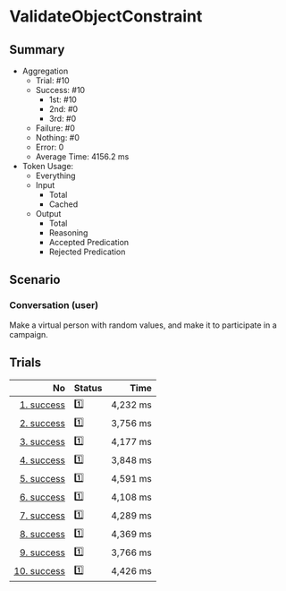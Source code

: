 # ValidateObjectConstraint
## Summary
  - Aggregation
    - Trial: #10
    - Success: #10
      - 1st: #10
      - 2nd: #0
      - 3rd: #0
    - Failure: #0
    - Nothing: #0
    - Error: 0
    - Average Time: 4156.2 ms
  - Token Usage:
    - Everything
    - Input
      - Total
      - Cached
    - Output
      - Total
      - Reasoning
      - Accepted Predication
      - Rejected Predication

## Scenario
### Conversation (user)
Make a virtual person with random values,
and make it to participate in a campaign.

## Trials
No | Status | Time
---:|:-------|------:
[1. success](./trials/1.success.json) | 1️⃣ | 4,232 ms
[2. success](./trials/2.success.json) | 1️⃣ | 3,756 ms
[3. success](./trials/3.success.json) | 1️⃣ | 4,177 ms
[4. success](./trials/4.success.json) | 1️⃣ | 3,848 ms
[5. success](./trials/5.success.json) | 1️⃣ | 4,591 ms
[6. success](./trials/6.success.json) | 1️⃣ | 4,108 ms
[7. success](./trials/7.success.json) | 1️⃣ | 4,289 ms
[8. success](./trials/8.success.json) | 1️⃣ | 4,369 ms
[9. success](./trials/9.success.json) | 1️⃣ | 3,766 ms
[10. success](./trials/10.success.json) | 1️⃣ | 4,426 ms